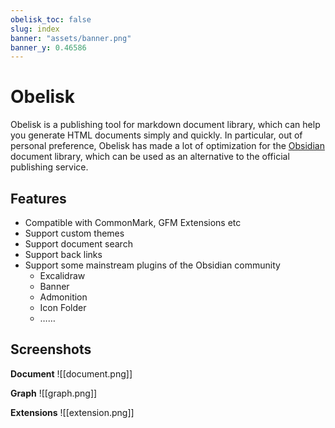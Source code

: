 ```yaml
---
obelisk_toc: false
slug: index
banner: "assets/banner.png"
banner_y: 0.46586
---
```


# Obelisk

Obelisk is a publishing tool for markdown document library, which can help you generate HTML documents simply and quickly. In particular, out of personal preference, Obelisk has made a lot of optimization for the [Obsidian](https://obsidian.md) document library, which can be used as an alternative to the official publishing service.

## Features

- Compatible with CommonMark, GFM Extensions etc
- Support custom themes
- Support document search
- Support back links
- Support some mainstream plugins of the Obsidian community
	- Excalidraw
	- Banner
	- Admonition
	- Icon Folder
	- ……

## Screenshots

**Document**
![[document.png]]

**Graph**
![[graph.png]]

**Extensions**
![[extension.png]]